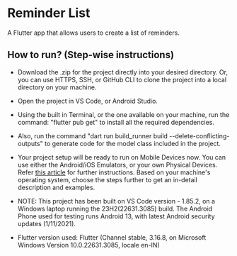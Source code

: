 # Reminder List

A Flutter app that allows users to create a list of reminders.

## How to run? (Step-wise instructions)
- Download the .zip for the project directly into your desired directory. Or, you can use HTTPS, SSH, or GitHub CLI to clone the project into a local directory on your machine.
- Open the project in VS Code, or Android Studio.
- Using the built in Terminal, or the one available on your machine, run the command: "flutter pub get" to install all the required dependencies.
- Also, run the command "dart run build_runner build --delete-conflicting-outputs" to generate code for the model class included in the project.
- Your project setup will be ready to run on Mobile Devices now. You can use either the Android/iOS Emulators, or your own Physical Devices. Refer [this article](https://docs.flutter.dev/get-started/install) for further instructions. Based on your machine's operating system, choose the steps further to get an in-detail description and examples.

- NOTE: This project has been built on VS Code version - 1.85.2, on a Windows laptop running the 23H2(22631.3085) build. The Android Phone used for testing runs Android 13, with latest Android security updates (1/11/2021).

- Flutter version used: Flutter (Channel stable, 3.16.8, on Microsoft Windows Version 10.0.22631.3085, locale en-IN)
